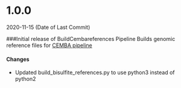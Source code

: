 # 1.0.0
2020-11-15 (Date of Last Commit)

###Initial release of BuildCembareferences Pipeline
Builds genomic reference files for [CEMBA pipeline](https://broadinstitute.github.io/warp/docs/Pipelines/CEMBA_MethylC_Seq_Pipeline/README)

#### Changes
* Updated build_bisulfite_references.py to use python3 instead of python2